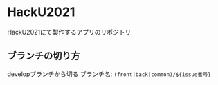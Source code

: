 # HackU2021
HackU2021にて製作するアプリのリポジトリ

## ブランチの切り方
developブランチから切る
ブランチ名: `(front|back|common)/${issue番号}`
